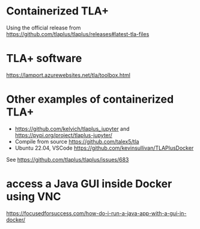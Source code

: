 # Containerized TLA+

Using the official release from <https://github.com/tlaplus/tlaplus/releases#latest-tla-files>

# TLA+ software
<https://lamport.azurewebsites.net/tla/toolbox.html>

# Other examples of containerized TLA+
* <https://github.com/kelvich/tlaplus_jupyter> and <https://pypi.org/project/tlaplus-jupyter/>
* Compile from source <https://github.com/talex5/tla>
* Ubuntu 22.04, VSCode <https://github.com/kevinsullivan/TLAPlusDocker>

See <https://github.com/tlaplus/tlaplus/issues/683>

# access a Java GUI inside Docker using VNC

<https://focusedforsuccess.com/how-do-i-run-a-java-app-with-a-gui-in-docker/>

